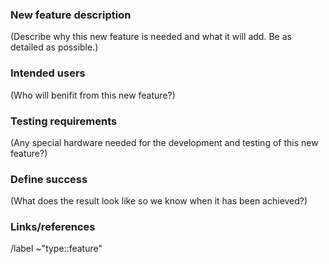 ### New feature description
(Describe why this new feature is needed and what it will add. Be as detailed
as possible.)


### Intended users
(Who will benifit from this new feature?)


### Testing requirements
(Any special hardware needed for the development and testing of this new
feature?)


### Define success
(What does the result look like so we know when it has been achieved?)


### Links/references


/label ~"type::feature"
